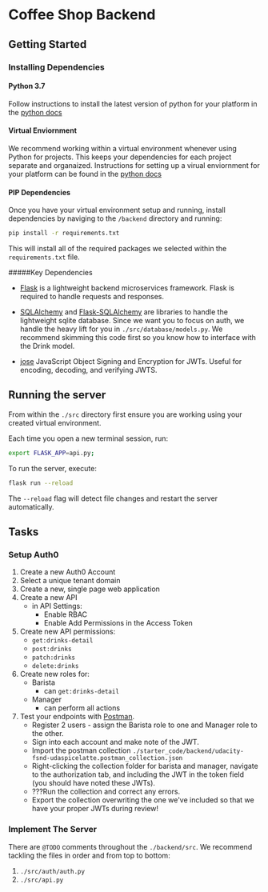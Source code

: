 # Coffee Shop Backend

## Getting Started

### Installing Dependencies

#### Python 3.7

Follow instructions to install the latest version of python for your platform in the [python docs](https://docs.python.org/3/using/unix.html#getting-and-installing-the-latest-version-of-python)

#### Virtual Enviornment

We recommend working within a virtual environment whenever using Python for projects. This keeps your dependencies for each project separate and organaized. Instructions for setting up a virual enviornment for your platform can be found in the [python docs](https://packaging.python.org/guides/installing-using-pip-and-virtual-environments/)

#### PIP Dependencies

Once you have your virtual environment setup and running, install dependencies by naviging to the `/backend` directory and running:

```bash
pip install -r requirements.txt
```

This will install all of the required packages we selected within the `requirements.txt` file.

#####Key Dependencies

- [Flask](http://flask.pocoo.org/)  is a lightweight backend microservices framework. Flask is required to handle requests and responses.

- [SQLAlchemy](https://www.sqlalchemy.org/) and [Flask-SQLAlchemy](https://flask-sqlalchemy.palletsprojects.com/en/2.x/) are libraries to handle the lightweight sqlite database. Since we want you to focus on auth, we handle the heavy lift for you in `./src/database/models.py`. We recommend skimming this code first so you know how to interface with the Drink model.

- [jose](https://python-jose.readthedocs.io/en/latest/) JavaScript Object Signing and Encryption for JWTs. Useful for encoding, decoding, and verifying JWTS.

## Running the server

From within the `./src` directory first ensure you are working using your created virtual environment.

Each time you open a new terminal session, run:

```bash
export FLASK_APP=api.py;
```

To run the server, execute:

```bash
flask run --reload
```

The `--reload` flag will detect file changes and restart the server automatically.

## Tasks

### Setup Auth0

1. Create a new Auth0 Account
2. Select a unique tenant domain
3. Create a new, single page web application
4. Create a new API
    - in API Settings:
        - Enable RBAC
        - Enable Add Permissions in the Access Token
5. Create new API permissions:
    - `get:drinks-detail`
    - `post:drinks`
    - `patch:drinks`
    - `delete:drinks`
6. Create new roles for:
    - Barista
        - can `get:drinks-detail`
    - Manager
        - can perform all actions
7. Test your endpoints with [Postman](https://getpostman.com). 
    - Register 2 users - assign the Barista role to one and Manager role to the other.
    - Sign into each account and make note of the JWT.
    - Import the postman collection `./starter_code/backend/udacity-fsnd-udaspicelatte.postman_collection.json`
    - Right-clicking the collection folder for barista and manager, navigate to the authorization tab, and including the JWT in the token field (you should have noted these JWTs).
    - ???Run the collection and correct any errors.
    - Export the collection overwriting the one we've included so that we have your proper JWTs during review!

### Implement The Server

There are `@TODO` comments throughout the `./backend/src`. We recommend tackling the files in order and from top to bottom:

1. `./src/auth/auth.py`
2. `./src/api.py`
